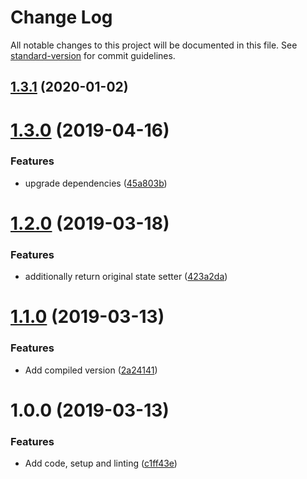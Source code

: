 # Change Log

All notable changes to this project will be documented in this file. See [standard-version](https://github.com/conventional-changelog/standard-version) for commit guidelines.

## [1.3.1](https://github.com/robcalcroft/react-use-input/compare/v1.3.0...v1.3.1) (2020-01-02)



# [1.3.0](https://github.com/robcalcroft/react-use-input/compare/v1.2.0...v1.3.0) (2019-04-16)


### Features

* upgrade dependencies ([45a803b](https://github.com/robcalcroft/react-use-input/commit/45a803b))



# [1.2.0](https://github.com/robcalcroft/react-use-input/compare/v1.1.0...v1.2.0) (2019-03-18)


### Features

* additionally return original state setter ([423a2da](https://github.com/robcalcroft/react-use-input/commit/423a2da))



# [1.1.0](https://github.com/robcalcroft/react-use-input/compare/v1.0.0...v1.1.0) (2019-03-13)


### Features

* Add compiled version ([2a24141](https://github.com/robcalcroft/react-use-input/commit/2a24141))



# 1.0.0 (2019-03-13)


### Features

* Add code, setup and linting ([c1ff43e](https://github.com/robcalcroft/react-use-input/commit/c1ff43e))
